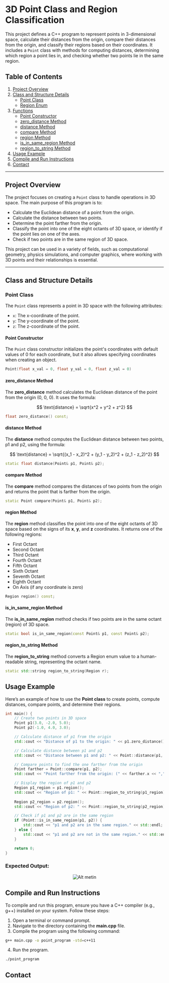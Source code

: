# 3D Point Class and Region Classification

This project defines a C++ program to represent points in 3-dimensional space, calculate their distances from the origin, compare their distances from the origin, and classify their regions based on their coordinates. It includes a `Point` class with methods for computing distances, determining which region a point lies in, and checking whether two points lie in the same region.

## Table of Contents

1. [Project Overview](#project-overview)
2. [Class and Structure Details](#class-and-structure-details)
   - [Point Class](#point-class)
   - [Region Enum](#region-enum)
3. [Functions](#functions)
   - [Point Constructor](#point-constructor)
   - [zero_distance Method](#zero_distance-method)
   - [distance Method](#distance-method)
   - [compare Method](#compare-method)
   - [region Method](#region-method)
   - [is_in_same_region Method](#is_in_same_region-method)
   - [region_to_string Method](#region_to_string-method)
4. [Usage Example](#usage-example)
5. [Compile and Run Instructions](#compile-and-run-instructions)
6. [Contact](#contact)

---

## Project Overview

The project focuses on creating a `Point` class to handle operations in 3D space. The main purpose of this program is to:

- Calculate the Euclidean distance of a point from the origin.
- Calculate the distance between two points.
- Determine the point farther from the origin.
- Classify the point into one of the eight octants of 3D space, or identify if the point lies on one of the axes.
- Check if two points are in the same region of 3D space.

This project can be used in a variety of fields, such as computational geometry, physics simulations, and computer graphics, where working with 3D points and their relationships is essential.

---

## Class and Structure Details

### Point Class

The `Point` class represents a point in 3D space with the following attributes:

- `x`: The x-coordinate of the point.
- `y`: The y-coordinate of the point.
- `z`: The z-coordinate of the point.

#### Point Constructor
The `Point` class constructor initializes the point's coordinates with default values of 0 for each coordinate, but it also allows specifying coordinates when creating an object.

```cpp
Point(float x_val = 0, float y_val = 0, float z_val = 0)
```
#### zero_distance Method 
The **zero_distance** method calculates the Euclidean distance of the point from the origin (0, 0, 0). It uses the formula:

$$
\text{distance} = \sqrt{x^2 + y^2 + z^2}
$$

```cpp
float zero_distance() const;
```
#### distance Method
The **distance** method computes the Euclidean distance between two points, p1 and p2, using the formula:

$$
\text{distance} = \sqrt{(x_1 - x_2)^2 + (y_1 - y_2)^2 + (z_1 - z_2)^2}
$$

```cpp
static float distance(Point& p1, Point& p2);
```
#### compare Method
The **compare** method compares the distances of two points from the origin and returns the point that is farther from the origin.
```cpp
static Point compare(Point& p1, Point& p2);
```
#### region Method
The **region** method classifies the point into one of the eight octants of 3D space based on the signs of its **x**, **y**, and **z** coordinates. It returns one of the following regions:
- First Octant
- Second Octant
- Third Octant
- Fourth Octant
- Fifth Octant
- Sixth Octant
- Seventh Octant
- Eighth Octant
- On Axis (if any coordinate is zero)

```cpp
Region region() const;
```
#### is_in_same_region Method 
The **is_in_same_region** method checks if two points are in the same octant (region) of 3D space.
```cpp
static bool is_in_same_region(const Point& p1, const Point& p2);
```
#### region_to_string Method
The **region_to_string** method converts a Region enum value to a human-readable string, representing the octant name.
```cpp
static std::string region_to_string(Region r);
```

## Usage Example
Here’s an example of how to use the **Point class** to create points, compute distances, compare points, and determine their regions.

```cpp
int main() {
    // Create two points in 3D space
    Point p1(3.0, -2.0, 5.0);
    Point p2(-1.0, 4.0, 3.0);

    // Calculate distance of p1 from the origin
    std::cout << "Distance of p1 to the origin: " << p1.zero_distance() << std::endl;

    // Calculate distance between p1 and p2
    std::cout << "Distance between p1 and p2: " << Point::distance(p1, p2) << std::endl;

    // Compare points to find the one farther from the origin
    Point farther = Point::compare(p1, p2);
    std::cout << "Point farther from the origin: (" << farther.x << "," << farther.y << ", " << farther.z << ")" << std::endl;

    // Display the region of p1 and p2
    Region p1_region = p1.region();
    std::cout << "Region of p1: " << Point::region_to_string(p1_region) << std::endl;
    
    Region p2_region = p2.region();
    std::cout << "Region of p2: " << Point::region_to_string(p2_region) << std::endl;

    // Check if p1 and p2 are in the same region
    if (Point::is_in_same_region(p1, p2)) {
        std::cout << "p1 and p2 are in the same region." << std::endl;
    } else {
        std::cout << "p1 and p2 are not in the same region." << std::endl;
    }

    return 0;
}
```
### Expected Output:
<p align="center">
  <img src="https://github.com/user-attachments/assets/ea3c1316-a277-47df-aa13-79d647e6d5ab" alt="Alt metin" />
</p>

## Compile and Run Instructions
To compile and run this program, ensure you have a C++ compiler (e.g., g++) installed on your system. Follow these steps:
1. Open a terminal or command prompt.
2. Navigate to the directory containing the **main.cpp** file.
3. Compile the program using the following command:
```bash
g++ main.cpp -o point_program -std=c++11
```
4. Run the program.
```bash
./point_program
```

## Contact 













